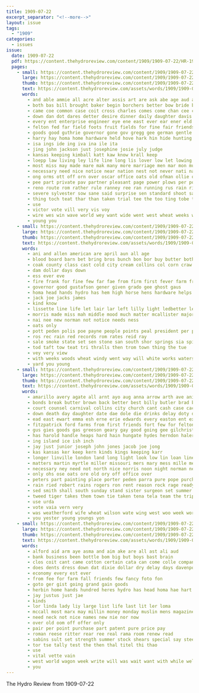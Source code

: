 ```yaml
---
title: 1909-07-22
excerpt_separator: "<!--more-->"
layout: issue
tags:
  - "1909"
categories:
  - issues
issue:
  date: 1909-07-22
  pdf: https://content.thehydroreview.com/content/1909/1909-07-22/HR-1909-07-22.pdf
  pages:
    - small: https://content.thehydroreview.com/content/1909/1909-07-22/small/HR-1909-07-22-01.jpg
      large: https://content.thehydroreview.com/content/1909/1909-07-22/large/HR-1909-07-22-01.jpg
      thumb: https://content.thehydroreview.com/content/1909/1909-07-22/thumbnails/HR-1909-07-22-01.jpg
      text: https://content.thehydroreview.com/assets/words/1909/1909-07-22/HR-1909-07-22-01.txt
      words:
        - and able ammie all acre alter assis art are ask abe age aud agri ashe ake
        - both bas bill brought baker begin borchers better bow bride break buchele bond bros bom brown bei buggy been best bea business bere board branch but buy bade big barb bring brad bapp
        - came coe common case coit cross charles comes come chan cee colorado can company call court cheap class classi che cost card cane cash county catt comfort charle creeks car city colt caddo corn
        - down dan dot dares detter desire dinner daily daughter davis day don daugherty dise davia dam double dood dress done during divers
        - every ent enterprise engineer eye ene east ever ear ener eld els
        - felton fed far field foots fruit fields for fine fair friends furnish first fellows fresh friday ferguson fancy fellow forget few front from fines fall friend
        - goods good guthrie governor gone gov gregg gee german gentle grounds griffin grain gang grand guess getting goy glidewell gallery ground gad
        - harry hay homa home hardware held hove hark hin hide hunting head hums hundred hud halt harness hydro hest had house horse her happy henny him high how hie haskell has hall
        - isa ings ide ing iva ina ile ita
        - jing john jackson just josephine josie july judge
        - kansas keeping kimball katt kaw know krall keep
        - loepp law living ley life line long lis lover low let lowing legal list later like last land lake little lows loss leh lights lah liberal
        - most miss may made mare mak many more marriage men mar mon much man monday means morning mean mitchell mast members mis mens miles
        - necessary need nice notice near nation nest not never nati nas numbers now nelson new nable
        - ong orms ott off orn over oscar office oats old ofman ollie onal
        - pee part private pav partner pleasant page power plows per politi pretty people pay public peden plain police pool parton past pia patty pea perme place press paylor
        - reno route rom rather rule ranney ree ran running rus rain river read rae rans ruth
        - severe sylvester sow sane said surprise sen standard shoot say special selves scale state sabre single stuck salary such subject sur store staples sale sells states scott sheriff stay saturday spring six storm schools sens summer sie school south stock saw show sein she sia see step stewart
        - thing toch teat thar than taken trial tee the too ting tobe team tron tor table teach then them turn town tad
        - use
        - victor vote vill very vis voy
        - wire wes win wave world wey want wide went west wheat weeks way while wife work write water wilson was weatherford wit with ware worn well wear willing wile week will
        - young you
    - small: https://content.thehydroreview.com/content/1909/1909-07-22/small/HR-1909-07-22-02.jpg
      large: https://content.thehydroreview.com/content/1909/1909-07-22/large/HR-1909-07-22-02.jpg
      thumb: https://content.thehydroreview.com/content/1909/1909-07-22/thumbnails/HR-1909-07-22-02.jpg
      text: https://content.thehydroreview.com/assets/words/1909/1909-07-22/HR-1909-07-22-02.txt
      words:
        - ani and allen american are april aun all age
        - blood board barn bet bring bros bunch bon bor buy butter both brother book bayard but black blaine big ballot break
        - coak county class cast cold city cream collins col corn craw come
        - dam dollar days down
        - ess ever eve
        - fire frank for fine few far fae from firm first fever farm french fellows france ford
        - governor good gustafson gener given grado gee ghost gaus
        - homa head hands hydro has hem high horse hens hardware helps hammer herald how henke
        - jack joe jacks james
        - kind know
        - lissette line life let lair lar left lilly light ledbetter ley lodge land last large
        - morris made miss mah middle mood much matter mcallister major mealy men mound
        - nai nee new norman not notice needs ness
        - oats only
        - pott peden polis poe payne people points peal president per pas
        - ros rec rain red records rom rates reid ray
        - sale smoke state set sen stone san south shor springs sia spine seal snapp stallion son standard sei season service small sellers show sunday she said still seis sick stock
        - tod taft tow teat tri thralls then trom town thing the tue
        - vey very view
        - with weeks woods wheat windy went way will white works waters was while
        - yard you young
    - small: https://content.thehydroreview.com/content/1909/1909-07-22/small/HR-1909-07-22-03.jpg
      large: https://content.thehydroreview.com/content/1909/1909-07-22/large/HR-1909-07-22-03.jpg
      thumb: https://content.thehydroreview.com/content/1909/1909-07-22/thumbnails/HR-1909-07-22-03.jpg
      text: https://content.thehydroreview.com/assets/words/1909/1909-07-22/HR-1909-07-22-03.txt
      words:
        - amarillo avery agate all arnt ayo aug anna arrow arth ave ani allen and alar alma ane aue august are art ain abu ake allan arm area ace
        - bonds break butter brown back better best billy butler brad barrett borrow but bound business beat buy been baby ber bas bull bridge buyer bond bolli blackwell bal bunch boy bradley brings brother bank bear benham big bring
        - court counsel carnival collins city church cant cash case cach clark cand car coo cia can cheap cold cok colts check cin change collier came cast colo county creek cashier cook call corn col chet colorado cream cool cattle cake come con carter
        - down death day daughter date dae dole die drinks delay doty doron dress dry dave days
        - ead east ewart emma esh erne erie edwards every easton ent exford
        - fitzpatrick ford farms from first friends fort few for felton frank fill fund famous frei fall fellows file fred farm friday
        - gus gies goods gas greeson geary gay good going gee gilchrist greely given gan guy game
        - has harold handle heaps hard hain hungate hydes herndon haler hens hinton holding husband had harvey hope her hater henke henry home hot held hydro hag hold homes house hin hardware
        - ing island ice ish inch
        - jay just junior joseph john jones jacob joe jong
        - kas kansas ker keep kern kinds kings keeping karr
        - longer linville london land long light look low lin loan lines law league lal landon learn lincoln lacy last lease lee leat lust line
        - matters martin myrtle miller missouri mers mary mess mille mex made moody mighty morn money man most miles master men many mules morning market miss main monday mill
        - necessary ney need not north nice norris noon night norman new near nick nye never ness nita newcomb nora norte noe news
        - only ohs ose oats ore old ory off office over
        - peters part painting place porter peden parra pure pope purchase pat per pair pay pleasure platte poor priest pan pine public pate pardy poy pack patient paper pain point past parm president
        - rain ried robert rains rogers ron rent reason rock rage ready roman renee rae roy route rival rad rather ross road
        - sed smith shall south sunday stand sister surgeon set summer shade sports see sell stay saturday springs smile small state sie sterling start she sabins sura said soe sprague selee street sheller sires sick seu sabin son sands stock score sale sad swart stove satin sease sion soon side season soren scott seller santa sok silk snyder sua sun sea steel shape sinning sims surplus suit seen short
        - tweed tiger takes them town tie taken tena tela team the trip telly tain take tue tol tia tew thou top thralls thomas tha toa ton ten taste tome townsend theda texas tow
        - use urda
        - vote vaia vern very
        - was weatherford wife wheat wilson wate wing west woo week worms will weather went williams wile well want wagon wash weare wellington work weeks waters western with wesco wear woods while
        - you yester young youngs yon
    - small: https://content.thehydroreview.com/content/1909/1909-07-22/small/HR-1909-07-22-04.jpg
      large: https://content.thehydroreview.com/content/1909/1909-07-22/large/HR-1909-07-22-04.jpg
      thumb: https://content.thehydroreview.com/content/1909/1909-07-22/thumbnails/HR-1909-07-22-04.jpg
      text: https://content.thehydroreview.com/assets/words/1909/1909-07-22/HR-1909-07-22-04.txt
      words:
        - alford aid arm aye asma and aim ake are all ast ali aud
        - bank business been bottle bom big but boys bast brain
        - clos coit cant came cotton certain cata can come colle company city cour cutting chance comes count
        - does dents dress down dat dixie dollar dry delay days davenport
        - economy every est ever
        - from fee for farm fall friends few fancy foto fon
        - goto ger gist going grand gain goods
        - herbin home hands hundred heres hydro has head homa hae hart
        - jay justus just jae
        - kinds
        - lor linda lady liy large list life last lit ler loma
        - mccall most marx may millin money monday muslin mens magazine mighty more much
        - need neck not nice names new nie nor now
        - over old oom off offer only
        - pair per point purchase part patent pure price pay
        - roman reese ritter rear ree real rama room renew read
        - sabins sult set strength summer stock shears special say steel severe sit south store salle sale standard spring suit suits
        - tor tse tally test the then thal titel thi thao
        - use
        - vital vette vain
        - west world wagon week write will was wait want with while well
        - you
---
```


The Hydro Review from 1909-07-22

<!--more-->

